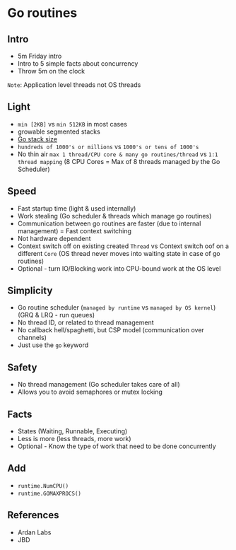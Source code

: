 # Go routines

## Intro

- 5m Friday intro
- Intro to 5 simple facts about concurrency
- Throw 5m on the clock

`Note`: Application level threads not OS threads

## Light

- `min [2KB]` vs `min 512KB` in most cases
- growable segmented stacks
- [Go stack size](https://github.com/golang/go/blob/bbd25d26c0a86660fb3968137f16e74837b7a9c6/src/runtime/stack.go#L72)
- `hundreds of 1000's or millions` vs `1000's or tens of 1000's`
- No thin air `max 1 thread/CPU core & many go routines/thread` vs `1:1 thread mapping` (8 CPU Cores = Max of 8 threads managed by the Go Scheduler)

## Speed

- Fast startup time (light & used internally)
- Work stealing (Go scheduler & threads which manage go routines)
- Communication between go routines are faster (due to internal management) = Fast context switching
- Not hardware dependent
- Context switch off on existing created `Thread` vs Context switch oof on a different `Core` (OS thread never moves into waiting state in case of go routines)
- Optional - turn IO/Blocking work into CPU-bound work at the OS level

## Simplicity

- Go routine scheduler (`managed by runtime` vs `managed by OS kernel`) (GRQ & LRQ - run queues)
- No thread ID, or related to thread management
- No callback hell/spaghetti, but CSP model (communication over channels)
- Just use the `go` keyword

## Safety

- No thread management (Go scheduler takes care of all)
- Allows you to avoid semaphores or mutex locking 


## Facts

- States (Waiting, Runnable, Executing)
- Less is more (less threads, more work)
- Optional - Know the type of work that need to be done concurrently

## Add

- `runtime.NumCPU()`
- `runtime.GOMAXPROCS()`

## References

- Ardan Labs
- JBD
